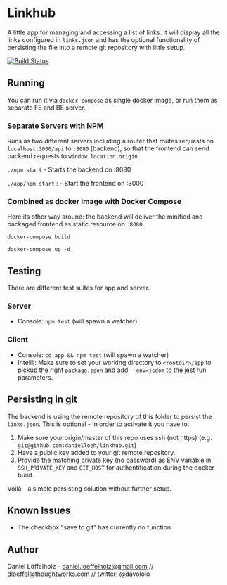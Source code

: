 # Linkhub  
A little app for managing and accessing a list of links. It will display all the links configured in `links.json` and has the optional
functionality of persisting the file into a remote git repository with little setup.

[![Build Status](https://travis-ci.org/danielloeh/linkhub.svg?branch=master)](https://travis-ci.org/danielloeh/linkhub)

## Running

You can run it via `docker-compose` as single docker image, or run them as separate FE and BE server.

### Separate Servers with NPM

Runs as two different servers including a router that routes requests on `localhost:3000/api` to `:8080` (backend), so that the frontend can send backend requests to `window.location.origin`.

`./npm start` - Starts the backend on :8080

`./app/npm start` : - Start the frontend on :3000
 
### Combined as docker image with Docker Compose

Here its other way around: the backend will deliver the minified and packaged frontend as static resource on `:8080`.
 
 `docker-compose build`  
 
 `docker-compose up -d` 

## Testing
There are different test suites for app and server.

### Server
* Console: `npm test` (will spawn a watcher)

### Client
* Console: `cd app && npm test` (will spawn a watcher)
* Intellij: Make sure to set your working directory to `<rootdir>/app` to pickup the right `package.json` and add `--env=jsdom` to the jest run parameters.

## Persisting in git

The backend is using the remote repository of this folder to persist the `links.json`. This is optional - in order to activate it you have to:

1. Make sure your origin/master of this repo uses ssh (not https) (e.g. `git@github.com:danielloeh/linkhub.git`)
2. Have a public key added to your git remote repository.
3. Provide the matching private key (no password) as ENV variable in `SSH_PRIVATE_KEY` and `GIT_HOST` for authentification during the docker build.

Voilà - a simple persisting solution without further setup.

## Known Issues   
- The checkbox "save to git" has currently no function

## Author
Daniel Löffelholz - daniel.loeffelholz@gmail.com  // dloeffel@thoughtworks.com // twitter: @davololo
